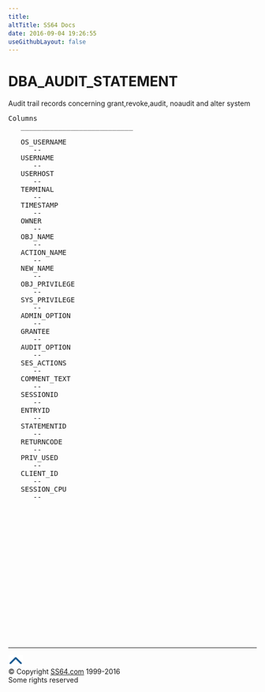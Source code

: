 ```yaml
---
title:
altTitle: SS64 Docs
date: 2016-09-04 19:26:55
useGithubLayout: false
---
```

<!-- #BeginLibraryItem "/Library/head_orad.lbi" --><!-- #EndLibraryItem --><h1>DBA_AUDIT_STATEMENT </h1><p>Audit trail records concerning grant,revoke,audit, noaudit and alter system </p> 
 
<pre>Columns
   ___________________________
 
   OS_USERNAME
      --
   USERNAME
      --
   USERHOST
      --
   TERMINAL
      --
   TIMESTAMP
      --
   OWNER
      --
   OBJ_NAME
      --
   ACTION_NAME
      --
   NEW_NAME
      --
   OBJ_PRIVILEGE
      --
   SYS_PRIVILEGE
      --
   ADMIN_OPTION
      --
   GRANTEE
      --
   AUDIT_OPTION
      --
   SES_ACTIONS
      --
   COMMENT_TEXT
      --
   SESSIONID
      --
   ENTRYID
      --
   STATEMENTID
      --
   RETURNCODE
      --
   PRIV_USED
      --
   CLIENT_ID
      --
   SESSION_CPU
      --

</pre><!-- #BeginLibraryItem "/Library/foot_orad.lbi" --><p>
<!-- oracle-footer -->
<ins class="adsbygoogle" style="display:inline-block;width:300px;height:250px" data-ad-client="ca-pub-6140977852749469" data-ad-slot="4275490898"></ins>
<script>
(adsbygoogle = window.adsbygoogle || []).push({});
</script></p>
<hr>
<div id="bl" class="footer"><a href="DBA_AUDIT_STATEMENT.html#"><img src="../images/top.png" width="30" height="22" alt="Back to the Top"></a></div>
<div id="br" class="footer, tagline">© Copyright <a href="http://ss64.com/">SS64.com</a> 1999-2016<br>
Some rights reserved</div>
<!-- #EndLibraryItem -->

